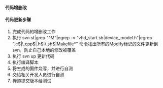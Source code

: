 #### 代码增删改
#### 代码更新步骤
1. 完成代码的增删改工作
2. 执行 svn st|grep "^M"|egrep -v "vhd_start\.sh|device_model\.h"|egrep "\.c$|\.cpp$|\.h$|\.sh$|Makefile*" 命令找出所有的Modify标记的文件更新到svn，防止自己本地的修改被覆盖
3. 执行 svn up 更新代码
4. 执行编译脚本
5. 将生成的固件烧写，并进行自测
6. 交给相关开发人员进行自测
7. 禅道提交版本给测试